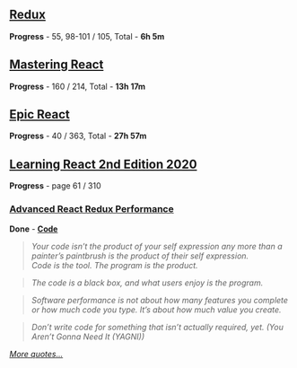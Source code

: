 
## [Redux](https://coursehunter.net/course/prodvinutyy-redux-codewithmosh)

**Progress** - 55, 98-101 / 105, Total - **6h 5m**

## [Mastering React](https://coursehunters.net/course/mastering-react-mosh-hamedani)

**Progress** - 160 / 214, Total - **13h 17m**

## [Epic React](https://coursehunter.net/course/epicheskiy-react)

**Progress** - 40 / 363, Total - **27h 57m**

## [Learning React 2nd Edition 2020](https://github.com/stepanenko/javascript-info/tree/master/Eve%20Porcello/Learning%20React%20-%20Book)

**Progress** - page 61 / 310

### [Advanced React Redux Performance](https://www.youtube.com/watch?v=7pO3563Qi1Y)

**Done** - [**Code**](https://github.com/joshribakoff/redux-10000-todos)

> _Your code isn’t the product of your self expression any more than a painter’s paintbrush is the product of their self expression.\
Code is the tool. The program is the product._

> _The code is a black box, and what users enjoy is the program._

> _Software performance is not about how many features you complete or how much code you type. It’s about how much value you create._

> _Don’t write code for something that isn’t actually required, yet. (You Aren’t Gonna Need It (YAGNI))_

_[More quotes...](https://github.com/stepanenko/stepanenko/blob/master/quotes.md)_
